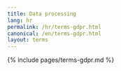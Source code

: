 ```yaml
---
title: Data processing
lang: hr
permalink: /hr/terms-gdpr.html
canonical: /en/terms-gdpr.html
layout: terms
---
```


{% include pages/terms-gdpr.md %}
